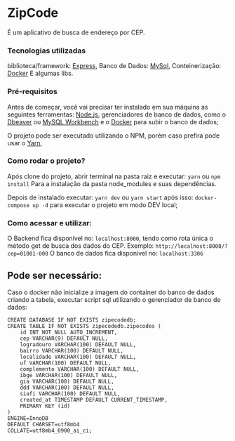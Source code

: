 # ZipCode

É um aplicativo de busca de endereço por CEP.

### Tecnologias utilizadas
biblioteca/framework: [Express](https://expressjs.com/pt-br/),
Banco de Dados: [MySql](https://www.mysql.com/),
Conteinerização: [Docker](https://www.docker.com/)
E algumas libs.

### Pré-requisitos

Antes de começar, você vai precisar ter instalado em sua máquina as seguintes ferramentas:
[Node.js](https://nodejs.org/en/), gerenciadores de banco de dados, como o [Dbeaver](https://dbeaver.io/download/) ou [MySQL Workbench](https://www.mysql.com/products/workbench/) e o [Docker](https://www.docker.com/) para subir o banco de dados;

O projeto pode ser executado utilizando o NPM, porém caso prefira pode usar o [Yarn](https://yarnpkg.com/),


### Como rodar o projeto?

Após clone do projeto, abrir terminal na pasta raiz e executar:
`yarn` ou `npm install`
Para a instalação da pasta node_modules e suas dependências.

Depois de instalado executar:
`yarn dev` ou `yarn start`
após isso:
`docker-compose up -d`
para executar o projeto em modo DEV local;


### Como acessar e utilizar:

O Backend fica disponível no: `localhost:8000`, tendo como rota única o método get de busca dos dados do CEP. 
Exemplo:
`http://localhost:8000/?cep=01001-000`
O banco de dados fica disponível no: `localhost:3306`

## Pode ser necessário:

Caso o docker não inicialize a imagem do container do banco de dados criando a tabela, executar script sql utilizando o gerenciador de banco de dados:
```
CREATE DATABASE IF NOT EXISTS zipecodedb;
CREATE TABLE IF NOT EXISTS zipecodedb.zipecodes (
	id INT NOT NULL AUTO_INCREMENT,
    cep VARCHAR(9) DEFAULT NULL,
    logradouro VARCHAR(100) DEFAULT NULL,
    bairro VARCHAR(100) DEFAULT NULL,
    localidade VARCHAR(100) DEFAULT NULL,
    uf VARCHAR(100) DEFAULT NULL,
    complemento VARCHAR(100) DEFAULT NULL,
    ibge VARCHAR(100) DEFAULT NULL,
    gia VARCHAR(100) DEFAULT NULL,
    ddd VARCHAR(100) DEFAULT NULL,
    siafi VARCHAR(100) DEFAULT NULL,
    created_at TIMESTAMP DEFAULT CURRENT_TIMESTAMP,
    PRIMARY KEY (id)
)
ENGINE=InnoDB
DEFAULT CHARSET=utf8mb4
COLLATE=utf8mb4_0900_ai_ci;
```
